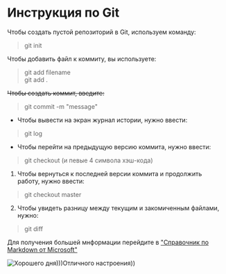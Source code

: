 # Инструкция по Git #

Чтобы создать пустой репозиторий в Git,
используем команду:
> git init

Чтобы добавить файл к коммиту, вы используете:
> git add filename  
> git add .

~~Чтобы создать коммит, введите:~~
> git commit -m "message"

* Чтобы вывести на экран журнал истории, нужно ввести:
> git log

* Чтобы перейти на предыдущую версию коммита, нужно ввести:
> git checkout (и певые 4 символа хэш-кода)

1. Чтобы вернуться к последней версии коммита и продолжить работу, нужно ввести:
> git checkout master

2. Чтобы увидеть разницу между текущим и закомиченным файлами, нужно:
> git diff

Для получения большей мнформации перейдите в ["Справочник по Markdown от Microsoft"](https://docs.microsoft.com/ru-ru/contribute/markdown-reference)


![Хорошего дня)))Отличного настроения))](https://ot7.raskraski.link/admin/uploads/0/1/6/%D0%9E%D1%82%D0%BA%D1%80%D1%8B%D1%82%D0%BA%D0%B0-%D1%85%D0%BE%D1%80%D0%BE%D1%88%D0%B5%D0%B3%D0%BE-%D0%B4%D0%BD%D1%8F-%D0%BF%D0%BE%D0%B6%D0%B5%D0%BB%D0%B0%D0%BD%D0%B8%D1%8F-%D1%85%D0%BE%D1%80%D0%BE%D1%88%D0%B5%D0%B3%D0%BE-%D0%B4%D0%BD%D1%8F-%D0%BE%D1%82%D0%BA%D1%80%D1%8B%D1%82%D0%BA%D0%B8-%D1%85%D0%BE%D1%80%D0%BE%D1%88%D0%B5%D0%B3%D0%BE-%D0%B4%D0%BD%D1%8F-4694.jpg)